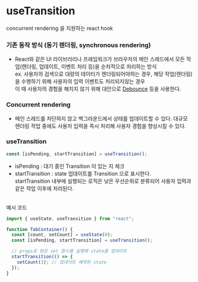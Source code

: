 # useTransition

concurrent rendering 을 지원하는 react hook

### 기존 동작 방식 (동기 렌더링, synchronous rendering)

- React와 같은 UI 라이브러리나 프레임워크가 브라우저의 메인 스레드에서 모든 작업(렌더링, 업데이트, 이벤트 처리 등)을 순차적으로 처리하는 방식<br/>
  ex. 사용자의 검색으로 대량의 데이터가 렌더링되어야하는 경우, 해당 작업(렌더링)을 수행하기 위해 사용자의 입력 이벤트도 처리되지않는 경우<br/>
  이 때 사용자의 경험을 해치지 않기 위해 대안으로 <u>Debounce</u> 등을 사용한다.

### Concurrent rendering

- 메인 스레드를 차단하지 않고 백그라운드에서 상태를 업데이트할 수 있다. 대규모 렌더링 작업 중에도 사용자 입력을 즉시 처리해 사용자 경험을 향상시킬 수 있다.

### useTransition

```js
const [isPending, startTransition] = useTransition();
```

- isPending : 대기 중인 Transition 이 있는 지 체크
- startTransition : state 업데이트를 Transition 으로 표시한다.<br/>startTransition 내부에 실행되는 로직은 낮은 우선순위로 분류되어 사용자 입력과 같은 작업 이후에 처리된다.
  <br/>
  <br/>

예시 코드

```js
import { useState, useTransition } from "react";

function TabContainer() {
  const [count, setCount] = useState(0);
  const [isPending, startTransition] = useTransition();

  // props로 받은 set 함수를 실행해 state를 업데이트
  startTransition(() => {
    setCount(1); // 업데이트 예약된 state
  });
}
```
